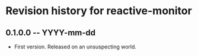 # Revision history for reactive-monitor

## 0.1.0.0 -- YYYY-mm-dd

* First version. Released on an unsuspecting world.
